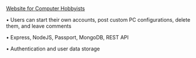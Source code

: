<a href="https://www.abaydemo.herokuapp.com">Website for Computer Hobbyists</a>

• Users can start their own accounts, post custom PC configurations, delete them, and leave comments

• Express, NodeJS, Passport, MongoDB, REST API

• Authentication and user data storage
